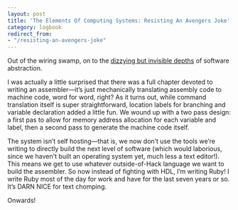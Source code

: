 ```yaml
---
layout: post
title: 'The Elements Of Computing Systems: Resisting An Avengers Joke'
category: logbook
redirect_from:
- "/resisting-an-avengers-joke"
---
```


Out of the wiring swamp, on to the [dizzying but invisible depths](https://plus.google.com/+JeanBaptisteQueru/posts/dfydM2Cnepe) of software abstraction.

I was actually a little surprised that there was a full chapter devoted to writing an assembler—it’s just mechanically translating assembly code to machine code, word for word, right? As it turns out, while command translation itself is super straightforward, location labels for branching and variable declaration added a little fun. We wound up with a two pass design: a first pas to allow for memory address allocation for each variable and label, then a second pass to generate the machine code itself.

The system isn’t self hosting—that is, we now don’t use the tools we’re writing to directly build the next level of software (which would laborious, since we haven't built an operating system yet, much less a text editor!). This means we get to use whatever outside-of-Hack language we want to build the assembler. So now instead of fighting with HDL, I’m writing Ruby! I write Ruby most of the day for work and have for the last seven years or so.  It’s DARN NICE for text chomping.

Onwards!
